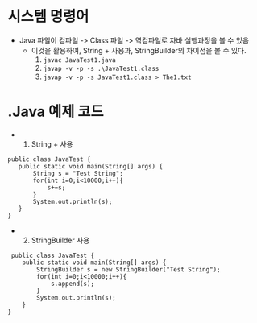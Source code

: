 # 시스템 명령어 
 * Java 파일이 컴파일 -> Class 파일 -> 역컴파일로 자바 실행과정을 볼 수 있음
   * 이것을 활용하여, String + 사용과, StringBuilder의 차이점을 볼 수 있다.
     1. ```javac JavaTest1.java```
     2. ```javap -v -p -s .\JavaTest1.class```
     3. ```javap -v -p -s JavaTest1.class > The1.txt```

# .Java 예제 코드
 * 1. String + 사용
 ```
 public class JavaTest {
    public static void main(String[] args) {
        String s = "Test String";
        for(int i=0;i<10000;i++){
            s+=s;
        }
        System.out.println(s);
    }
}
```
 * 2. StringBuilder 사용
```
 public class JavaTest {
    public static void main(String[] args) {
        StringBuilder s = new StringBuilder("Test String");
        for(int i=0;i<10000;i++){
            s.append(s);
        }
        System.out.println(s);
    }
}
```

